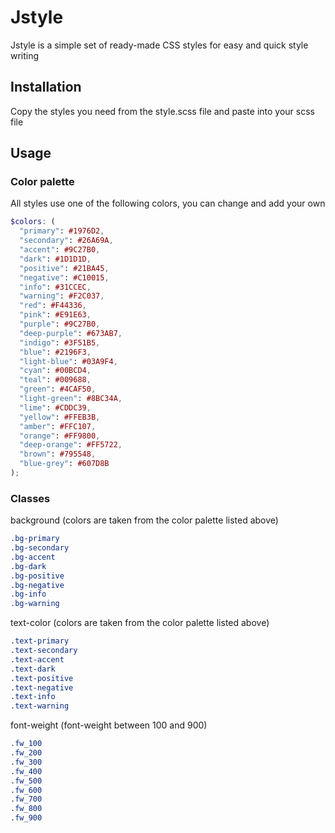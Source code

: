 # Jstyle

Jstyle is a simple set of ready-made CSS styles for easy and quick style writing

## Installation

Copy the styles you need from the style.scss file and paste into your scss file

## Usage

### Color palette

All styles use one of the following colors, you can change and add your own

```scss
$colors: (
  "primary": #1976D2,
  "secondary": #26A69A,
  "accent": #9C27B0,
  "dark": #1D1D1D,
  "positive": #21BA45,
  "negative": #C10015,
  "info": #31CCEC,
  "warning": #F2C037,
  "red": #F44336,
  "pink": #E91E63,
  "purple": #9C27B0,
  "deep-purple": #673AB7,
  "indigo": #3F51B5,
  "blue": #2196F3,
  "light-blue": #03A9F4,
  "cyan": #00BCD4,
  "teal": #009688,
  "green": #4CAF50,
  "light-green": #8BC34A,
  "lime": #CDDC39,
  "yellow": #FFEB3B,
  "amber": #FFC107,
  "orange": #FF9800,
  "deep-orange": #FF5722,
  "brown": #795548,
  "blue-grey": #607D8B
);
```

### Classes

background (colors are taken from the color palette listed above)
```scss
.bg-primary
.bg-secondary
.bg-accent
.bg-dark
.bg-positive
.bg-negative
.bg-info
.bg-warning
```
text-color (colors are taken from the color palette listed above)
```scss
.text-primary
.text-secondary
.text-accent
.text-dark
.text-positive
.text-negative
.text-info
.text-warning
```

font-weight (font-weight between 100 and 900)
```scss
.fw_100
.fw_200
.fw_300
.fw_400
.fw_500
.fw_600
.fw_700
.fw_800
.fw_900
```



